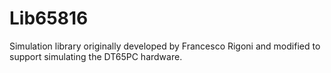 # Lib65816

Simulation library originally developed by Francesco Rigoni and modified
to support simulating the DT65PC hardware.
